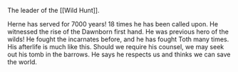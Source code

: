 The leader of the [[Wild Hunt]].

 Herne has served for 7000 years! 18 times he has been called upon. He witnessed the rise of the Dawnborn first hand. He was previous hero of the wilds! He fought the incarnates before, and he has fought Toth many times. His afterlife is much like this. Should we require his counsel, we may seek out his tomb in the barrows. He says he respects us and thinks we can save the world. 